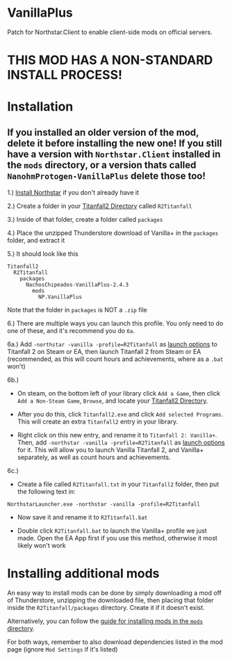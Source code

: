 # VanillaPlus
Patch for Northstar.Client to enable client-side mods on official servers.

# THIS MOD HAS A NON-STANDARD INSTALL PROCESS!

# Installation

## If you installed an older version of the mod, delete it before installing the new one! If you still have a version with `Northstar.Client` installed in the `mods` directory, or a version thats called `NanohmProtogen-VanillaPlus` delete those too!

1.) [Install Northstar](https://docs.northstar.tf/Wiki/installing-northstar/basic-setup/) if you don't already have it

2.) Create a folder in your [Titanfall2 Directory](https://docs.northstar.tf/Wiki/installing-northstar/troubleshooting/#finding-game-location) called `R2Titanfall`

3.) Inside of that folder, create a folder called `packages`

4.) Place the unzipped Thunderstore download of Vanilla+ in the `packages` folder, and extract it

5.) It should look like this
```
Titanfall2
  R2Titanfall
    packages
      NachosChipeados-VanillaPlus-2.4.3
        mods
          NP.VanillaPlus
```

Note that the folder in `packages` is NOT a `.zip` file

6.) There are multiple ways you can launch this profile. You only need to do one of these, and it's recommend you do `6a`.

6a.) Add `-northstar -vanilla -profile=R2Titanfall` as [launch options](https://docs.northstar.tf/Wiki/installing-northstar/troubleshooting/#adding-launch-options) to Titanfall 2 on Steam or EA, then launch Titanfall 2 from Steam or EA (recommended, as this will count hours and achievements, where as a `.bat` won't)

6b.)
- On steam, on the bottom left of your library click `Add a Game`, then click `Add a Non-Steam Game`, `Browse`, and locate your [Titanfall2 Directory](https://docs.northstar.tf/Wiki/installing-northstar/troubleshooting/#finding-game-location). 

- After you do this, click `Titanfall2.exe` and click `Add selected Programs`. This will create an extra `Titanfall2` entry in your library.

- Right click on this new entry, and rename it to `Titanfall 2: Vanilla+`. Then, add `-northstar -vanilla -profile=R2Titanfall` as [launch options](https://docs.northstar.tf/Wiki/installing-northstar/troubleshooting/#adding-launch-options) for it. This will allow you to launch Vanilla Titanfall 2, and Vanilla+ separately, as well as count hours and achievements.

6c.)
- Create a file called `R2Titanfall.txt` in your `Titanfall2` folder, then put the following text in:
```
NorthstarLauncher.exe -northstar -vanilla -profile=R2Titanfall
```
- Now save it and rename it to `R2Titanfall.bat`

- Double click `R2Titanfall.bat` to launch the Vanilla+ profile we just made. Open the EA App first if you use this method, otherwise it most likely won't work

# Installing additional mods

An easy way to install mods can be done by simply downloading a mod off of Thunderstore, unzipping the downloaded file, then placing that folder inside the `R2Titanfall/packages` directory. Create it if it doesn't exist.

Alternatively, you can follow the [guide for installing mods in the `mods` directory](https://docs.northstar.tf/Wiki/installing-northstar/manual-installation/#installing-northstar-mods-manually).

For both ways, remember to also download dependencies listed in the mod page (ignore `Mod Settings` if it's listed)
